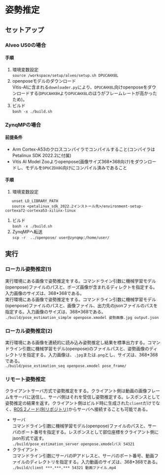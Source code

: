 # 姿勢推定
## セットアップ
### Alveo U50の場合
#### 手順
1. 環境変数設定  
  `source /workspace/setup/alveo/setup.sh DPUCAHX8L`  
2. openposeモデルのダウンロード  
  Vitis-AIに含まれる`downloader.py`により、`DPUCAHX8L`向けopenposeをダウンロードする(`DPUCAHX8H`より`DPUCAHX8L`のほうがフレームレートが高かったため)。  
3. ビルド  
  `bash -x ./build.sh`  

### ZynqMPの場合
#### 前提条件  
- Arm Cortex-A53のクロスコンパイラでコンパイルすること(コンパイラはPetalinux SDK 2022.2に付属)  
- Vitis AI Model Zooよりopenpose(画像サイズ368\*368向け)をダウンロードし、モデルを`DPUCZDX8G`向けにコンパイル済みであること  

#### 手順
1. 環境変数設定  
  ```
     unset LD_LIBRARY_PATH  
     source <petalinux_sdk_2022.2インストール先>/environment-setup-cortexa72-cortexa53-xilinx-linux
  ```  
1. ビルド  
  `bash -x ./build.sh`  
2. ZynqMPへ転送  
  `scp -r  ../openpose/ user@zynqmp:/home/user/`  


## 実行
### ローカル姿勢推定(1)
実行環境にある画像で姿勢推定をする。コマンドライン引数に機械学習モデル(openpose)ファイルのパスと、ポーズ画像が含まれるディレクトを指定する。入力画像のサイズは、368\*368である。  
実行環境にある画像で姿勢推定をする。コマンドライン引数に機械学習モデル(openpose)ファイルのパスと、画像ファイル、出力先のjsonファイルのパスを指定する。入力画像のサイズは、368\*368である。  
`./build/pose_estimation_simple openpose.xmodel 姿勢画像.jpg output.json`  

### ローカル姿勢推定(2)
実行環境にある画像を連続的に読み込み姿勢推定し結果を標準出力する。コマンドライン引数に機械学習モデル(openpose)のファイルパスと、姿勢画像のディレクトリを指定する。入力画像は、`.jpg`または`.png`とし、サイズは、368\*368である。  
`./build/pose_estimation_seq openpose.xmodel pose_frame/`  

### リモート姿勢推定
クライアントサーバ方式で姿勢推定をする。クライアント側は動画の画像フレームをサーバに送信し、サーバ側はそれを受信し姿勢推定する。レスポンスとして姿勢推定の結果を返す。クライアント側はビルド時に生成された`client`だけでなく、[ROS 2ノード(別リポジトリ)](https://github.com/DYGV/ros2tcp-edgeAI)からサーバへ接続することも可能である。  
  - サーバ  
    コマンドライン引数に機械学習モデル(openpose)ファイルのパスと、サーバのポート番号を指定する。レスポンスとして部位座標をクライアント側にjson形式で返す。  
    `./build/pose_estimation_server openpose.xmodelパス 54321`  
  - クライアント  
    コマンドライン引数にサーバのIPアドレスと、サーバのポート番号、動画ファイルのディレクトリを指定する。入力動画のサイズは、368\*368である。  
    `./build/client ***.***.*** 54321 動画ファイル.mp4`  


